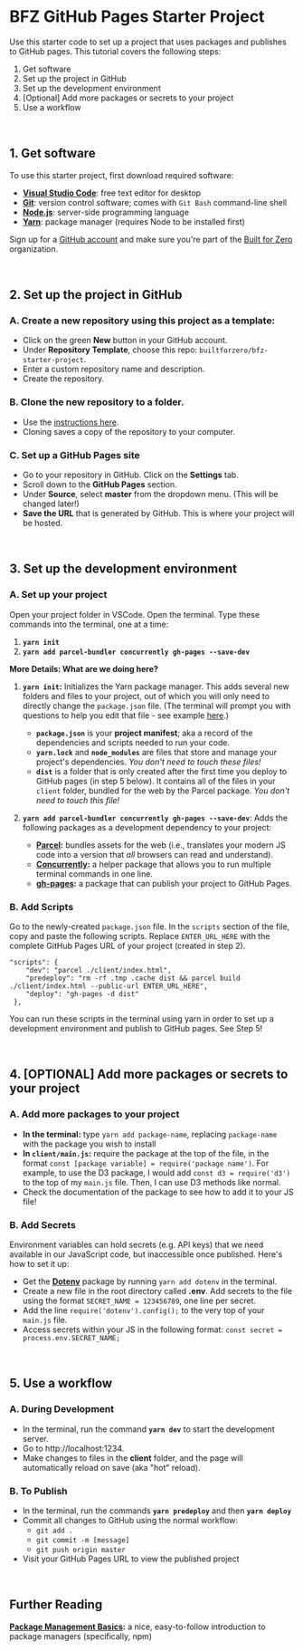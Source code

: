 # BFZ GitHub Pages Starter Project

Use this starter code to set up a project that uses packages and publishes to GitHub pages. This tutorial covers the following steps:

1. Get software
2. Set up the project in GitHub
3. Set up the development environment
4. [Optional] Add more packages or secrets to your project
5. Use a workflow


<br />

## 1. Get software

To use this starter project, first download required software:

- [**Visual Studio Code**](https://code.visualstudio.com/): free text editor for desktop
- [**Git**](https://git-scm.com/): version control software; comes with `Git Bash` command-line shell
- [**Node.js**](https://nodejs.org/en/): server-side programming language
- [**Yarn**](https://classic.yarnpkg.com/en/docs/install/#windows-stable): package manager (requires Node to be installed first)

Sign up for a [GitHub account](https://github.com/) and make sure you're part of the [Built for Zero](https://github.com/builtforzero) organization.

<br />

## 2. Set up the project in GitHub

### A. Create a new repository using this project as a template:

- Click on the green **New** button in your GitHub account.
- Under **Repository Template**, choose this repo: `builtforzero/bfz-starter-project`. 
- Enter a custom repository name and description. 
- Create the repository.

### B. Clone the new repository to a folder. 
- Use the [instructions here](https://docs.github.com/en/github/creating-cloning-and-archiving-repositories/cloning-a-repository).
- Cloning saves a copy of the repository to your computer.

### C. Set up a GitHub Pages site

- Go to your repository in GitHub. Click on the **Settings** tab.
- Scroll down to the **GitHub Pages** section.
- Under **Source**, select **master** from the dropdown menu. (This will be changed later!)
- **Save the URL** that is generated by GitHub. This is where your project will be hosted.

<br />

## 3. Set up the development environment

### A. Set up your project

Open your project folder in VSCode. Open the terminal. Type these commands into the terminal, one at a time:

1. **`yarn init`**
2. **`yarn add parcel-bundler concurrently gh-pages --save-dev`**

**More Details: What are we doing here?**

1. **`yarn init`:** Initializes the Yarn package manager. This adds several new folders and files to your project, out of which you will only need to directly change the `package.json` file. (The terminal will prompt you with questions to help you edit that file - see example [here](https://classic.yarnpkg.com/en/docs/cli/init/).)

    - **`package.json`** is your **project manifest**; aka a record of the dependencies and scripts needed to run your code.
    - **`yarn.lock`** and **`node_modules`** are files that store and manage your project's dependencies. *You don't need to touch these files!*
    - **`dist`** is a folder that is only created after the first time you deploy to GitHub pages (in step 5 below). It contains all of the files in your `client` folder, bundled for the web by the Parcel package. *You don't need to touch this file!*

2. **`yarn add parcel-bundler concurrently gh-pages --save-dev`**: Adds the following packages as a development dependency to your project:

    - **[Parcel](https://parceljs.org/):** bundles assets for the web (i.e., translates your modern JS code into a version that *all* browsers can read and understand).
    - **[Concurrently](https://www.npmjs.com/package/concurrently):** a helper package that allows you to run multiple terminal commands in one line.
    - **[gh-pages](https://www.npmjs.com/package/gh-pages):** a package that can publish your project to GitHub Pages.

### **B. Add Scripts**

Go to the newly-created `package.json` file. In the `scripts` section of the file, copy and paste the following scripts. Replace `ENTER_URL_HERE` with the complete GitHub Pages URL of your project (created in step 2).
    
    "scripts": {
        "dev": "parcel ./client/index.html",
        "predeploy": "rm -rf .tmp .cache dist && parcel build ./client/index.html --public-url ENTER_URL_HERE",
        "deploy": "gh-pages -d dist"
     },

You can run these scripts in the terminal using yarn in order to set up a development environment and publish to GitHub pages. See Step 5!

<br />

## 4. [OPTIONAL] Add more packages or secrets to your project

### **A. Add more packages to your project**

- **In the terminal:** type `yarn add package-name`, replacing `package-name` with the package you wish to install
- **In `client/main.js`:** require the package at the top of the file, in the format `const [package variable] = require('package name')`. For example, to use the D3 package, I would add `const d3 = require('d3')` to the top of my `main.js` file. Then, I can use D3 methods like normal.
- Check the documentation of the package to see how to add it to your JS file!

### **B. Add Secrets**
Environment variables can hold secrets (e.g. API keys) that we need available in our JavaScript code, but inaccessible once published. Here's how to set it up:

- Get the **[Dotenv](https://www.npmjs.com/package/dotenv)** package by running `yarn add dotenv` in the terminal.
- Create a new file in the root directory called **.env**. Add secrets to the file using the format `SECRET_NAME = 123456789`, one line per secret.
- Add the line `require('dotenv').config();` to the very top of your `main.js` file.
- Access secrets within your JS in the following format: `const secret = process.env.SECRET_NAME;`

<br />

## 5. Use a workflow

### **A. During Development**

- In the terminal, run the command **`yarn dev`** to start the development server.
- Go to http://localhost:1234.
- Make changes to files in the **client** folder, and the page will automatically reload on save (aka "hot" reload).

### **B. To Publish**

- In the terminal, run the commands **`yarn predeploy`** and then **`yarn deploy`**
- Commit all changes to GitHub using the normal workflow: 
  - `git add .`
  - `git commit -m [message]`
  - `git push origin master`
- Visit your GitHub Pages URL to view the published project

<br />

## Further Reading

**[Package Management Basics](https://developer.mozilla.org/en-US/docs/Learn/Tools_and_testing/Understanding_client-side_tools/Package_management):** a nice, easy-to-follow introduction to package managers (specifically, npm)
